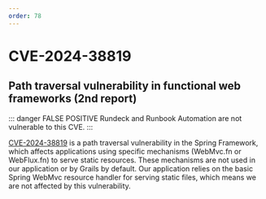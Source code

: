 ```yaml
---
order: 78
---
```


# CVE-2024-38819

## Path traversal vulnerability in functional web frameworks (2nd report)

::: danger FALSE POSITIVE
 Rundeck and Runbook Automation are not vulnerable to this CVE.
:::

[CVE-2024-38819](https://spring.io/security/cve-2024-38819) is a path traversal vulnerability in the Spring Framework, which affects applications using specific mechanisms (WebMvc.fn or WebFlux.fn) to serve static resources. These mechanisms are not used in our application or by Grails by default. Our application relies on the basic Spring WebMvc resource handler for serving static files, which means we are not affected by this vulnerability.